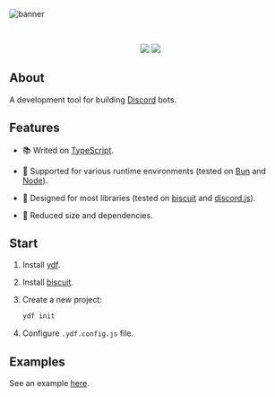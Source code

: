 ![banner](https://raw.githubusercontent.com/kh0wel/ydf/main/assets/banner.png)

<div align="center">
	<br />
	<p>
		<a href="https://www.npmjs.com/package/ydf"><img src="https://img.shields.io/npm/v/ydf.svg" /></a>
		<a href="https://www.npmjs.com/package/ydf"><img src="https://img.shields.io/npm/dt/ydf.svg" /></a>
	</p>
</div>

## About

A development tool for building [Discord](https://discord.com) bots.

## Features

- 📚 Writed on [TypeScript](https://www.typescriptlang.org).

- 🧳 Supported for various runtime environments (tested on [Bun](https://bun.sh) and [Node](https://nodejs.org)).

- 🚀 Designed for most libraries (tested on [biscuit](https://biscuitjs.com) and [discord.js](https://discord.js.org)).

- 🍂 Reduced size and dependencies.

## Start

1. Install [ydf](https://github.com/kh0wel/ydf).

2. Install [biscuit](https://biscuitjs.com).

3. Create a new project:

    ```bash
    ydf init
    ```

4. Configure `.ydf.config.js` file.

## Examples

See an example [here](https://github.com/kh0wel/cobalt).
